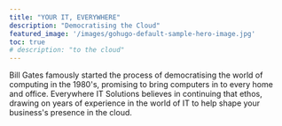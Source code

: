 ```yaml
---
title: "YOUR IT, EVERYWHERE"
description: "Democratising the Cloud"
featured_image: '/images/gohugo-default-sample-hero-image.jpg'
toc: true
# description: "to the cloud"
---
```

Bill Gates famously started the process of democratising the world of computing in the 1980's, promising to bring computers in to every home and office. Everywhere IT Solutions believes in continuing that ethos, drawing on years of experience in the world of IT to help shape your business's presence in the cloud.
